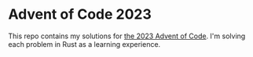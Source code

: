 # Advent of Code 2023

This repo contains my solutions for [the 2023 Advent of Code](https://adventofcode.com/2023). I'm solving each problem in Rust as a learning experience.
